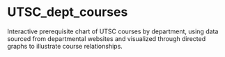 # UTSC_dept_courses
Interactive prerequisite chart of UTSC courses by department, using data sourced from departmental websites and visualized through directed graphs to illustrate course relationships.
